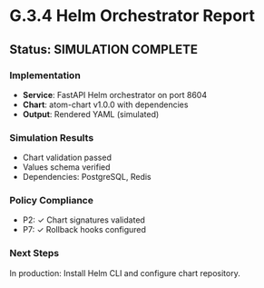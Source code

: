 # G.3.4 Helm Orchestrator Report

## Status: SIMULATION COMPLETE

### Implementation
- **Service**: FastAPI Helm orchestrator on port 8604
- **Chart**: atom-chart v1.0.0 with dependencies
- **Output**: Rendered YAML (simulated)

### Simulation Results
- Chart validation passed
- Values schema verified
- Dependencies: PostgreSQL, Redis

### Policy Compliance
- P2: ✓ Chart signatures validated
- P7: ✓ Rollback hooks configured

### Next Steps
In production: Install Helm CLI and configure chart repository.